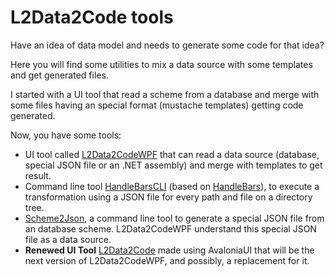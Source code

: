 ﻿# L2Data2Code tools

Have an idea of data model and needs to generate some code for that idea?

Here you will find some utilities to mix a data source with some templates and get generated files.

I started with a UI tool that read a scheme from a database and merge with some files having an special format (mustache templates) getting code generated.

Now, you have some tools:

- UI tool called [L2Data2CodeWPF](src/L2Data2Code/L2Data2CodeWPF/README.md) that can read a data source (database, special JSON file or an .NET assembly) and merge with templates to get result. 
- Command line tool [HandleBarsCLI](src/L2Data2Code/HandleBarsCLI/readme.md) (based on [HandleBars](https://HandleBars.github.io/)), to execute a transformation using a JSON file for every path and file on a directory tree.
- [Scheme2Json](src/L2Data2Code/Scheme2Json/readme.md), a command line tool to generate a special JSON file from an database scheme. L2Data2CodeWPF understand this special JSON file as a data source.
- **Renewed UI Tool** [L2Data2Code](src/L2Data2Code/L2Data2Code/README.md) made using AvaloniaUI that will be the next version of L2Data2CodeWPF, and possibly, a replacement for it.


